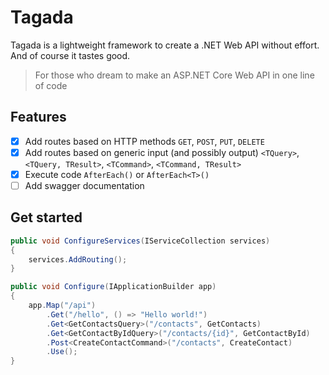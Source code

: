 # Tagada

Tagada is a lightweight framework to create a .NET Web API without effort. And of course it tastes good.

> For those who dream to make an ASP.NET Core Web API in one line of code

## Features

* [x] Add routes based on HTTP methods `GET`, `POST`, `PUT`, `DELETE`
* [x] Add routes based on generic input (and possibly output) `<TQuery>`, `<TQuery, TResult>`, `<TCommand>`, `<TCommand, TResult>`
* [x] Execute code `AfterEach()` or `AfterEach<T>()`
* [ ] Add swagger documentation

## Get started

```csharp
public void ConfigureServices(IServiceCollection services)
{
    services.AddRouting();
}

public void Configure(IApplicationBuilder app)
{
    app.Map("/api")
        .Get("/hello", () => "Hello world!")
        .Get<GetContactsQuery>("/contacts", GetContacts)
        .Get<GetContactByIdQuery>("/contacts/{id}", GetContactById)
        .Post<CreateContactCommand>("/contacts", CreateContact)
        .Use();
}
```